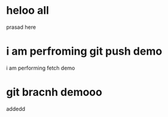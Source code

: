 # heloo all
prasad here

# i am perfroming git push demo

i am performing fetch demo

# git bracnh demooo

addedd